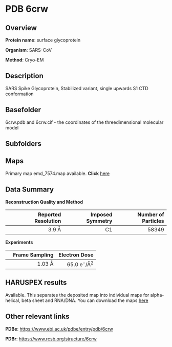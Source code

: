 # PDB 6crw

## Overview

**Protein name**: surface glycoprotein

**Organism**: SARS-CoV

**Method**: Cryo-EM

## Description

SARS Spike Glycoprotein, Stabilized variant, single upwards S1 CTD conformation

## Basefolder

6crw.pdb and 6crw.cif - the coordinates of the threedimensional molecular model

## Subfolders









## Maps

Primary map emd_7574.map available. **Click** [here](http://ftp.wwpdb.org/pub/emdb/structures/EMD-7574/map/) 

## Data Summary
**Reconstruction Quality and Method**

|   | Reported Resolution | Imposed Symmetry | Number of Particles |
|---|-------------:|----------------:|--------------:|
|   |3.9 Å|C1|58349|

**Experiments**

|   | Frame Sampling | Electron Dose |
|---|-------------:|----------------:|
|   |1.03 Å|65.0 e<sup>-</sup>/Å<sup>2</sup>|

## HARUSPEX results

Available. This separates the deposited map into individual maps for alpha-helical, beta sheet and RNA/DNA. You can download the maps [here](https://zenodo.org/record/3820147)

## Other relevant links 
**PDBe**:  https://www.ebi.ac.uk/pdbe/entry/pdb/6crw
 
**PDBr**: https://www.rcsb.org/structure/6crw 
